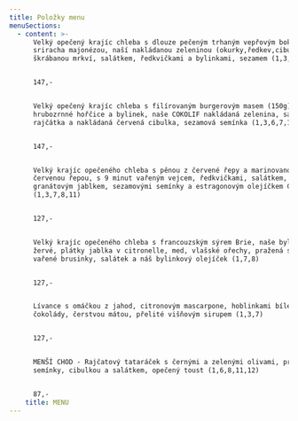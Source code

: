 ```yaml
---
title: Položky menu
menuSections:
  - content: >-
      Velký opečený krajíc chleba s dlouze pečeným trhaným vepřovým bokem,
      sriracha majonézou, naší nakládanou zeleninou (okurky,ředkev,cibulka),
      škrábanou mrkví, salátkem, ředkvičkami a bylinkami, sezamem (1,3,6,10,11)


      147,-


      Velký opečený krajíc chleba s filírovaným burgerovým masem (150g), dip z
      hrubozrnné hořčice a bylinek, naše COKOLIF nakládaná zelenina, salátek,
      rajčátka a nakládaná červená cibulka, sezamová semínka (1,3,6,7,10,11)


      147,-


      Velký krajíc opečeného chleba s pěnou z červené řepy a marinovanou
      červenou řepou, s 9 minut vařeným vejcem, ředkvičkami, salátkem,
      granátovým jablkem, sezamovými semínky a estragonovým olejíčkem COKOLIF
      (1,3,7,8,11)


      127,-


      Velký krajíc opečeného chleba s francouzským sýrem Brie, naše bylinkové
      žervé, plátky jablka v citronelle, med, vlašské ořechy, pražená semínka,
      vařené brusinky, salátek a náš bylinkový olejíček (1,7,8)


      127,-


      Lívance s omáčkou z jahod, citronovým mascarpone, hoblinkami bílé a hořké
      čokolády, čerstvou mátou, přelité višňovým sirupem (1,3,7)


      127,-


      MENŠÍ CHOD - Rajčatový tataráček s černými a zelenými olivami, praženými
      semínky, cibulkou a salátkem, opečený toust (1,6,8,11,12)


      87,-
    title: MENU
---
```



